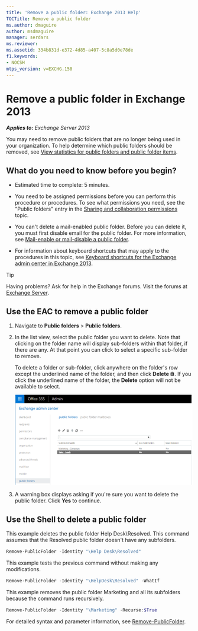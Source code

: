 ```yaml
---
title: 'Remove a public folder: Exchange 2013 Help'
TOCTitle: Remove a public folder
ms.author: dmaguire
author: msdmaguire
manager: serdars
ms.reviewer:
ms.assetid: 334b831d-e372-4d85-a407-5c8a5d0e78de
f1.keywords:
- NOCSH
mtps_version: v=EXCHG.150
---
```


# Remove a public folder in Exchange 2013

_**Applies to:** Exchange Server 2013_

You may need to remove public folders that are no longer being used in your organization. To help determine which public folders should be removed, see [View statistics for public folders and public folder items](view-public-folder-statistics-exchange-2013-help.md).

## What do you need to know before you begin?

- Estimated time to complete: 5 minutes.

- You need to be assigned permissions before you can perform this procedure or procedures. To see what permissions you need, see the "Public folders" entry in the [Sharing and collaboration permissions](sharing-and-collaboration-permissions-exchange-2013-help.md) topic.

- You can't delete a mail-enabled public folder. Before you can delete it, you must first disable email for the public folder. For more information, see [Mail-enable or mail-disable a public folder](enable-or-disable-mail-for-public-folder-exchange-2013-help.md).

- For information about keyboard shortcuts that may apply to the procedures in this topic, see [Keyboard shortcuts for the Exchange admin center in Exchange 2013](keyboard-shortcuts-in-the-exchange-admin-center-2013-help.md).

> [!TIP]
> Having problems? Ask for help in the Exchange forums. Visit the forums at [Exchange Server](https://social.technet.microsoft.com/forums/office/home?category=exchangeserver).

## Use the EAC to remove a public folder

1. Navigate to **Public folders** \> **Public folders**.

2. In the list view, select the public folder you want to delete. Note that clicking on the folder name will display sub-folders within that folder, if there are any. At that point you can click to select a specific sub-folder to remove.

     To delete a folder or sub-folder, click anywhere on the folder's row except the underlined name of the folder, and then click **Delete** ![Delete icon](images/ITPro_EAC_DeleteIcon.gif). If you click the underlined name of the folder, the **Delete** option will not be available to select.

    ![Selecting a public folder to remove](images/8666290d-3f19-4c70-afe3-45569762718b.png)

3. A warning box displays asking if you're sure you want to delete the public folder. Click **Yes** to continue.

## Use the Shell to delete a public folder

This example deletes the public folder Help Desk\Resolved. This command assumes that the Resolved public folder doesn't have any subfolders.

```powershell
Remove-PublicFolder -Identity "\Help Desk\Resolved"
```

This example tests the previous command without making any modifications.

```powershell
Remove-PublicFolder -Identity "\HelpDesk\Resolved" -WhatIf
```

This example removes the public folder Marketing and all its subfolders because the command runs recursively.

```powershell
Remove-PublicFolder -Identity "\Marketing" -Recurse:$True
```

For detailed syntax and parameter information, see [Remove-PublicFolder](https://docs.microsoft.com/powershell/module/exchange/remove-publicfolder).
